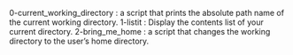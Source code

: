 0-current_working_directory : a script that prints the absolute path name of the current working directory.
1-listit : Display the contents list of your current directory.
2-bring_me_home : a script that changes the working directory to the user’s home directory.
